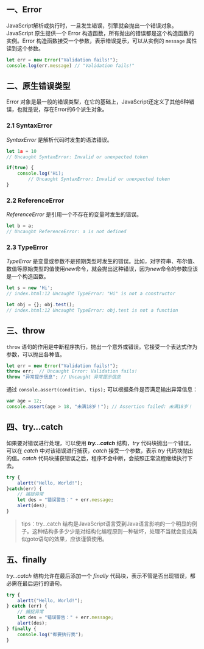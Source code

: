 ## 一、Error

JavaScript解析或执行时，一旦发生错误，引擎就会抛出一个错误对象。JavaScript 原生提供一个 Error 构造函数，所有抛出的错误都是这个构造函数的实例。Error 构造函数接受一个参数，表示错误提示，可以从实例的 `message` 属性读到这个参数。

```javascript
let err = new Error("Validation fails!");
console.log(err.message) // "Validation fails!"
```



## 二、原生错误类型

Error 对象是最一般的错误类型，在它的基础上，JavaScript还定义了其他6种错误，也就是说，存在Error的6个派生对象。

### 2.1 SyntaxError 

*SyntaxError* 是解析代码时发生的语法错误。

```javascript
let 1a = 10
// Uncaught SyntaxError: Invalid or unexpected token

if(true) {
    console.log('Hi);
		// Uncaught SyntaxError: Invalid or unexpected token
}
```



### 2.2 ReferenceError 

*ReferenceError* 是引用一个不存在的变量时发生的错误。

```javascript
let b = a;
// Uncaught ReferenceError: a is not defined
```



### 2.3 TypeError

*TypeError* 是变量或参数不是预期类型时发生的错误。比如，对字符串、布尔值、数值等原始类型的值使用*new*命令，就会抛出这种错误，因为*new*命令的参数应该是一个构造函数。

```javascript
let s = new 'Hi';
// index.html:12 Uncaught TypeError: "Hi" is not a constructor

let obj = {}; obj.test();
// index.html:12 Uncaught TypeError: obj.test is not a function
```



## 三、throw

`throw` 语句的作用是中断程序执行，抛出一个意外或错误。它接受一个表达式作为参数，可以抛出各种值。

```javascript
let err = new Error("Validation fails!");
throw err;	// Uncaught Error: Validation fails!
throw "异常提示信息";	// Uncaught 异常提示信息
```

通过 `console.assert(condition, tips);`  可以根据条件是否满足输出异常信息：

[^ tips]: console.assert() 方法在第一个参数为 false 的情况下会在控制台输出信息。

```javascript
var age = 12;
console.assert(age > 18, "未满18岁！");	// Assertion failed: 未满18岁！
```



## 四、try…catch

如果要对错误进行处理，可以使用 ***try…catch*** 结构，*try* 代码块抛出一个错误，可以在 *catch* 中对该错误进行捕获，*catch* 接受一个参数，表示 *try* 代码块抛出的值。*catch* 代码块捕获错误之后，程序不会中断，会按照正常流程继续执行下去。

```javascript
try {
	alertt("Hello, World!");
}catch(err) {
	// 捕捉异常
	let des = "错误警告：" + err.message;
	alert(des);
}
```

> tips：try…catch 结构是JavaScript语言受到Java语言影响的一个明显的例子。这种结构多多少少是对结构化编程原则一种破坏，处理不当就会变成类似goto语句的效果，应该谨慎使用。



## 五、finally

*try…catch* 结构允许在最后添加一个 *finally* 代码块，表示不管是否出现错误，都必需在最后运行的语句。

```javascript
try {
    alertt("Hello, World!");
} catch (err) {
    // 捕捉异常
    let des = "错误警告：" + err.message;
    alert(des);
} finally {
    console.log("都要执行我");
}
```


